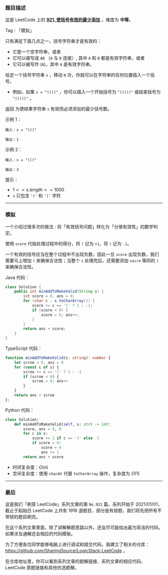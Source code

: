 ### 题目描述

这是 LeetCode 上的 **[921. 使括号有效的最少添加](https://leetcode.cn/problems/minimum-add-to-make-parentheses-valid/solution/by-ac_oier-9tn1/)** ，难度为 **中等**。

Tag : 「模拟」



只有满足下面几点之一，括号字符串才是有效的：

* 它是一个空字符串，或者
* 它可以被写成 `AB` （`A` 与 `B` 连接）, 其中 `A` 和 `B` 都是有效字符串，或者
* 它可以被写作 (`A`)，其中 `A` 是有效字符串。

给定一个括号字符串 `s` ，移动 `N` 次，你就可以在字符串的任何位置插入一个括号。

* 例如，如果 `s = "()))"` ，你可以插入一个开始括号为 `"(()))"` 或结束括号为 `"())))"` 。

返回 为使结果字符串 `s` 有效而必须添加的最少括号数。


示例 1：
```
输入：s = "())"

输出：1
```
示例 2：
```
输入：s = "((("

输出：3
```

提示：
* $1 <= s.length <= 1000$
* `s` 只包含 `'('` 和 `')'` 字符

---

### 模拟

一个介绍过很多次的做法 : 将「有效括号问题」转化为「分值有效性」的数学判定。

使用 `score` 代指处理过程中的得分，将 `(` 记为 `+1`，将 `)` 记为 `-1`。

一个有效的括号应当在整个过程中不出现负数，因此一旦 `score` 出现负数，我们需要马上增加 `(` 来确保合法性；当整个 `s` 处理完后，还需要添加 `socre` 等同的 `)` 来确保合法性。

Java 代码：
```Java
class Solution {
    public int minAddToMakeValid(String s) {
        int score = 0, ans = 0;
        for (char c : s.toCharArray()) {
            score += c == '(' ? 1 : -1;
            if (score < 0) {
                score = 0; ans++;
            }
        }
        return ans + score;
    }
}
```
TypeScript 代码：
```TypeScript
function minAddToMakeValid(s: string): number {
    let scroe = 0, ans = 0
    for (const c of s) {
        scroe += c == '(' ? 1 : -1
        if (scroe < 0) {
            scroe = 0; ans++
        }
    }
    return ans + scroe
};
```
Python 代码：
```Python
class Solution:
    def minAddToMakeValid(self, s: str) -> int:
        score, ans = 0, 0
        for c in s:
            score += 1 if c == '(' else -1
            if score < 0:
                score = 0
                ans += 1
        return ans + score
```
* 时间复杂度：$O(n)$
* 空间复杂度：使用 `charAt` 代替 `toCharArray` 操作，复杂度为 $O(1)$

---

### 最后

这是我们「刷穿 LeetCode」系列文章的第 `No.921` 篇，系列开始于 2021/01/01，截止于起始日 LeetCode 上共有 1916 道题目，部分是有锁题，我们将先把所有不带锁的题目刷完。

在这个系列文章里面，除了讲解解题思路以外，还会尽可能给出最为简洁的代码。如果涉及通解还会相应的代码模板。

为了方便各位同学能够电脑上进行调试和提交代码，我建立了相关的仓库：https://github.com/SharingSource/LogicStack-LeetCode 。

在仓库地址里，你可以看到系列文章的题解链接、系列文章的相应代码、LeetCode 原题链接和其他优选题解。

